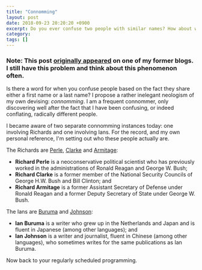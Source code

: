 ```yaml
---
title: "Connomming"
layout: post
date: 2018-09-23 20:20:20 +0900 
excerpt: Do you ever confuse two people with similar names? How about we call this phenomenon 'connomming'?
category: 
tags: []
---
```


### **Note**: This post [originally appeared][op] on one of my former blogs. I still have this problem and think about this phenomenon often.
[op]: http://notes.inqk.net/post/80863282174

Is there a word for when you confuse people based on the fact they share either a first name or a last name? I propose a rather inelegant neologism of my own devising: _connomming_. I am a frequent connommer, only discovering well after the fact that I have been confusing, or indeed conflating, radically different people.

I became aware of two separate connomming instances today: one involving Richards and one involving Ians. For the record, and my own personal reference, I'm setting out who these people actually are.

The Richards are [Perle](http://en.wikipedia.org/wiki/Richard_Perle), [Clarke](http://en.wikipedia.org/wiki/Richard_A._Clarke) and [Armitage](http://en.wikipedia.org/wiki/Richard_Armitage_(politician)):

- __Richard Perle__ is a neoconservative political scientist who has previously worked in the administrations of Ronald Reagan and George W. Bush;
- __Richard Clarke__ is a former member of the National Security Councils of George H.W. Bush and Bill Clinton; and
- __Richard Armitage__ is a former Assistant Secretary of Defense under Ronald Reagan and a former Deputy Secretary of State under George W. Bush.

The Ians are [Buruma](http://www.ianburuma.com/) and [Johnson](http://www.ian-johnson.com/):

- __Ian Buruma__ is a writer who grew up in the Netherlands and Japan and is fluent in Japanese (among other languages); and
- __Ian Johnson__ is a writer and journalist, fluent in Chinese (among other languages), who sometimes writes for the same publications as Ian Buruma.

Now back to your regularly scheduled programming.


